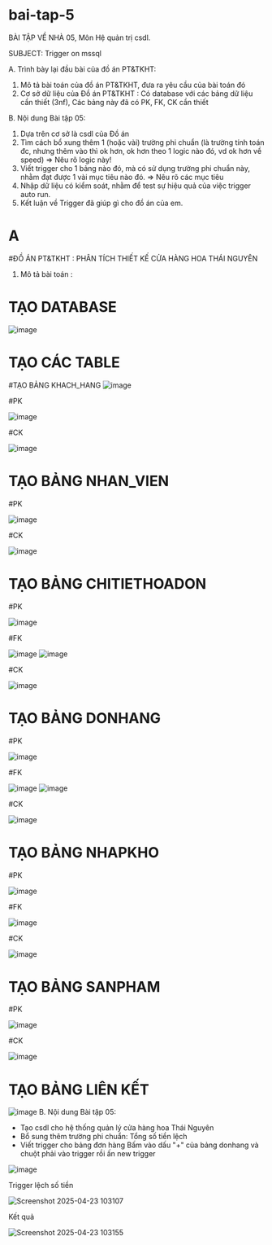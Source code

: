 # bai-tap-5
BÀI TẬP VỀ NHÀ 05, Môn Hệ quản trị csdl.

SUBJECT: Trigger on mssql

A. Trình bày lại đầu bài của đồ án PT&TKHT:
1. Mô tả bài toán của đồ án PT&TKHT, 
   đưa ra yêu cầu của bài toán đó
2. Cơ sở dữ liệu của Đồ án PT&TKHT :
   Có database với các bảng dữ liệu cần thiết (3nf),
   Các bảng này đã có PK, FK, CK cần thiết
 
B. Nội dung Bài tập 05:
1. Dựa trên cơ sở là csdl của Đồ án
2. Tìm cách bổ xung thêm 1 (hoặc vài) trường phi chuẩn
   (là trường tính toán đc, nhưng thêm vào thì ok hơn,
    ok hơn theo 1 logic nào đó, vd ok hơn về speed)
   => Nêu rõ logic này!
3. Viết trigger cho 1 bảng nào đó, 
   mà có sử dụng trường phi chuẩn này,
   nhằm đạt được 1 vài mục tiêu nào đó.
   => Nêu rõ các mục tiêu 
4. Nhập dữ liệu có kiểm soát, 
   nhằm để test sự hiệu quả của việc trigger auto run.
5. Kết luận về Trigger đã giúp gì cho đồ án của em.

# A
#ĐỒ ÁN PT&TKHT : PHÂN TÍCH THIẾT KẾ CỬA HÀNG HOA THÁI NGUYÊN
1. Mô tả bài toán :
  # TẠO DATABASE
  ![image](https://github.com/user-attachments/assets/764b9b91-5e5e-4b6b-a78c-d9b3f998a065)
# TẠO CÁC TABLE
#TẠO BẢNG KHACH_HANG 
![image](https://github.com/user-attachments/assets/a155e38f-d181-4dbe-b43a-0f9c5f209969)

#PK

![image](https://github.com/user-attachments/assets/b6589d06-b8f4-46b2-a439-65db23f4431c)

#CK

![image](https://github.com/user-attachments/assets/d9fca847-9888-4321-b231-2e923e7894d0)

# TẠO BẢNG NHAN_VIEN
#PK

![image](https://github.com/user-attachments/assets/f0e8b839-0368-47ec-b8ba-05cde4449288)

#CK

![image](https://github.com/user-attachments/assets/ded797c0-a18e-45e7-b4ea-f373d5e13462)

# TẠO BẢNG CHITIETHOADON
#PK

![image](https://github.com/user-attachments/assets/ae512807-942b-45f9-8e00-539d5161e334)

#FK

![image](https://github.com/user-attachments/assets/26b8d3d5-b911-4df1-bf6e-917418dcaa71)
![image](https://github.com/user-attachments/assets/365e3f83-3d0b-4df4-abff-897624567e71)

#CK

![image](https://github.com/user-attachments/assets/245c76d1-e11e-4329-853d-3faca317f050)

# TẠO BẢNG DONHANG
#PK

![image](https://github.com/user-attachments/assets/15547254-2512-455a-bfa3-d7360c25df6b)

#FK

![image](https://github.com/user-attachments/assets/8e2ea6dc-8187-40ce-aab7-324ca01a7e74)
![image](https://github.com/user-attachments/assets/3310907a-4d4b-411a-84dc-8bce7ffd56ec)

#CK

![image](https://github.com/user-attachments/assets/8c05dd26-292b-4830-bc29-5959b129cd4a)

# TẠO BẢNG NHAPKHO
#PK

![image](https://github.com/user-attachments/assets/482519c3-d043-4769-a675-50f3df592853)

#FK

![image](https://github.com/user-attachments/assets/7f956a51-bc06-4872-806f-aedbc776ce2b)

#CK

![image](https://github.com/user-attachments/assets/e1741a8e-fbf6-45ad-8f38-26152a151f62)

# TẠO BẢNG SANPHAM
#PK

![image](https://github.com/user-attachments/assets/2768e8bd-a9fa-489d-a5be-40be007a964d)

#CK

![image](https://github.com/user-attachments/assets/76105dde-f3d3-4775-a564-11beaff93e48)

# TẠO BẢNG LIÊN KẾT 
![image](https://github.com/user-attachments/assets/c7e0034e-aa51-4eb6-a915-6dac47280ce8)
B. Nội dung Bài tập 05:

- Tạo csdl cho hệ thống quản lý cửa hàng hoa Thái Nguyên
- Bổ sung thêm trường phi chuẩn: Tổng số tiền lệch
- Viết trigger cho bảng đơn hàng
  Bấm vào dấu "+" của bảng donhang và chuột phải vào trigger rồi ấn new trigger

![image](https://github.com/user-attachments/assets/cfe66526-9690-4489-b504-4d9c8236d14e)

Trigger lệch số tiền

![Screenshot 2025-04-23 103107](https://github.com/user-attachments/assets/4fa12ce4-ba8a-4c02-bdda-b49e3e87f36a)

Kết quả

![Screenshot 2025-04-23 103155](https://github.com/user-attachments/assets/7aaef824-7da7-4a0f-a455-e9385a2634cd)


